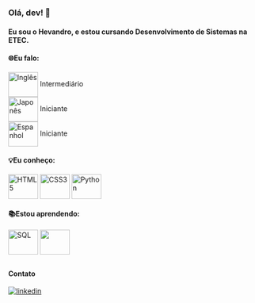 <!--
### Olá, dev! 👋
Eu sou o Hevandro.

<img align="center" height="50" width="60" src="https://images.emojiterra.com/twitter/v14.0/512px/1f1ea-1f1f8.png" alt="Espanhol"> Iniciante<br>

**hevandrohelio/hevandrohelio** is a ✨ _special_ ✨ repository because its `README.md` (this file) appears on your GitHub profile.

Here are some ideas to get you started:

- 🔭 Atualmente eu não trabalho (procurando primeiro emprego)
- 📚 Estou aprendendo Desenvolvimento Web e Python
- 🌐 Sei programar em:
-->
<h3>Olá, dev! 👋</h3>
<h4>Eu sou o Hevandro, e estou cursando Desenvolvimento de Sistemas na ETEC.</h4>
<!--<div>
    <a href="https://github.com/hevandrohelio">
    <img height="180em" src="https://github-readme-stats.vercel.app/api?username=hevandrohelio&show_icons=true&theme=tokyonight" alt="GitHub Stats"&include_all_commits=true&count_private=true"></a>
</div>-->
<h4>🌐Eu falo: </h4>
<div>
    <img align="center" height="50" width="60" src="https://images.emojiterra.com/twitter/v14.0/512px/1f1fa-1f1f8.png" alt="Inglês"> Intermediário<br>
    <img align="center" height="50" width="60" src="https://images.emojiterra.com/twitter/v14.0/128px/1f1ef-1f1f5.png" alt="Japonês"> Iniciante<br>
    <img align="center" height="50" width="60" src="https://em-content.zobj.net/thumbs/120/twitter/322/flag-spain_1f1ea-1f1f8.png" alt="Espanhol"> Iniciante<br>
<h4>💡Eu conheço: </h4>
<div style="display: inline-block";>
    <img align="center" height="50" width="60" src="https://cdn.jsdelivr.net/gh/devicons/devicon/icons/html5/html5-original.svg" alt="HTML5">
    <img align="center" height="50" width="60" src="https://cdn.jsdelivr.net/gh/devicons/devicon/icons/css3/css3-original.svg" alt="CSS3">
    <img align="center" height="50" width="60" src="https://cdn.jsdelivr.net/gh/devicons/devicon/icons/python/python-original.svg" alt="Python">
    </div>
<h4>📚Estou aprendendo: </h4>
<div style="display: inline-block";>
   <!-- <img align="center" height="50" width="60" src="https://cdn.jsdelivr.net/gh/devicons/devicon/icons/javascript/javascript-original.svg" alt="JavaScript"> -->
    <img align="center" height="50" width="60" src="https://cdn.jsdelivr.net/gh/devicons/devicon/icons/mysql/mysql-original.svg" alt="SQL">
    <img align="center" height="50" width="60" src="https://cdn.jsdelivr.net/gh/devicons/devicon/icons/r/r-original.svg" alt"r"/>
   <!-- <img align="center" height="50" width="60" src="https://cdn.jsdelivr.net/gh/devicons/devicon/icons/unity/unity-original.svg" /> -->
    <!-- <img align="center" height="50" width="60" src="https://cdn.jsdelivr.net/gh/devicons/devicon/icons/csharp/csharp-original.svg" /> -->
</div>


##


<div>
    <h4>Contato</h4>
  <a href="https://www.linkedin.com/in/hevandro-hélio-farcioli-rego-0268261b9/" target="_blank"><img src="https://img.shields.io/badge/LinkedIn-0077B5?style=for-the-badge&logo=linkedin&logoColor=white" alt="linkedin"></a>
    <!-- <a href="https://www.youtube.com/c/HevandroMegaPlayer"target="_blank"><img src="https://img.shields.io/badge/YouTube-FF0000?style=for-the-badge&logo=youtube&logoColor=white" alt="YouTube"></a> -->
    
</div>
